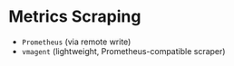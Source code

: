 # Metrics Scraping

- `Prometheus` (via remote write)
- `vmagent` (lightweight, Prometheus-compatible scraper)
